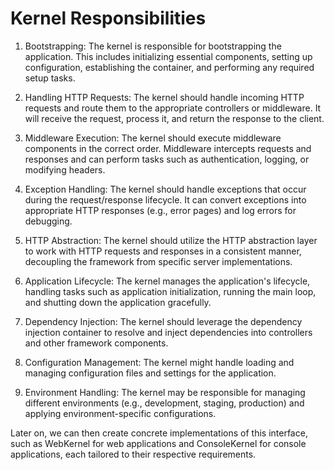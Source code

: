 # Kernel Responsibilities 


1. Bootstrapping: The kernel is responsible for bootstrapping the application. This includes initializing essential components, setting up configuration, establishing the container, and performing any required setup tasks.

2. Handling HTTP Requests: The kernel should handle incoming HTTP requests and route them to the appropriate controllers or middleware. It will receive the request, process it, and return the response to the client.

3. Middleware Execution: The kernel should execute middleware components in the correct order. Middleware intercepts requests and responses and can perform tasks such as authentication, logging, or modifying headers.

4. Exception Handling: The kernel should handle exceptions that occur during the request/response lifecycle. It can convert exceptions into appropriate HTTP responses (e.g., error pages) and log errors for debugging.

5. HTTP Abstraction: The kernel should utilize the HTTP abstraction layer to work with HTTP requests and responses in a consistent manner, decoupling the framework from specific server implementations.

6. Application Lifecycle: The kernel manages the application's lifecycle, handling tasks such as application initialization, running the main loop, and shutting down the application gracefully.

7. Dependency Injection: The kernel should leverage the dependency injection container to resolve and inject dependencies into controllers and other framework components.

8. Configuration Management: The kernel might handle loading and managing configuration files and settings for the application.

9. Environment Handling: The kernel may be responsible for managing different environments (e.g., development, staging, production) and applying environment-specific configurations.


Later on, we can then create concrete implementations of this interface, such as WebKernel for web applications and ConsoleKernel for console applications, each tailored to their respective requirements.

